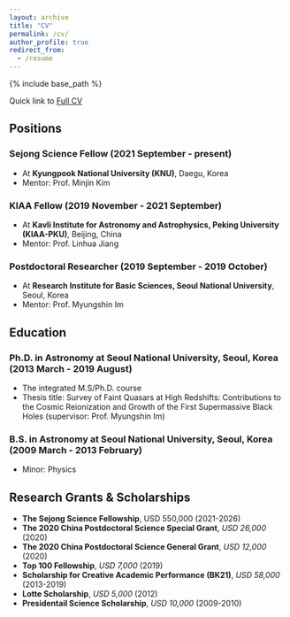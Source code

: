 ```yaml
---
layout: archive
title: "CV"
permalink: /cv/
author_profile: true
redirect_from:
  - /resume
---
```


{% include base_path %}

Quick link to [Full CV](http://yongjungkim.github.io/files/CV_YongjungKim.pdf)

## Positions
### **Sejong Science Fellow** (2021 September - present)
  * At **Kyungpook National University (KNU)**, Daegu, Korea
  * Mentor: Prof. Minjin Kim

### **KIAA Fellow** (2019 November - 2021 September)
  * At **Kavli Institute for Astronomy and Astrophysics, Peking University (KIAA-PKU)**, Beijing, China
  * Mentor: Prof. Linhua Jiang

### **Postdoctoral Researcher** (2019 September - 2019 October)
  * At **Research Institute for Basic Sciences, Seoul National University**, Seoul, Korea
  * Mentor: Prof. Myungshin Im

## Education

### **Ph.D. in Astronomy** at **Seoul National University**, Seoul, Korea (2013 March - 2019 August)
  * The integrated M.S/Ph.D. course
  * Thesis title: Survey of Faint Quasars at High Redshifts: Contributions to the Cosmic Reionization and Growth of the First Supermassive Black Holes (supervisor: Prof. Myungshin Im)
  
### **B.S. in Astronomy** at **Seoul National University**, Seoul, Korea (2009 March - 2013 February)
  * Minor: Physics

## Research Grants & Scholarships
* **The Sejong Science Fellowship**, USD 550,000 (2021-2026)
* **The 2020 China Postdoctoral Science Special Grant**, *USD 26,000* (2020)
* **The 2020 China Postdoctoral Science General Grant**, *USD 12,000* (2020)
* **Top 100 Fellowship**, *USD 7,000* (2019)
* **Scholarship for Creative Academic Performance (BK21)**, *USD 58,000* (2013-2019)
* **Lotte Scholarship**, *USD 5,000* (2012)
* **Presidentail Science Scholarship**, *USD 10,000* (2009-2010)

